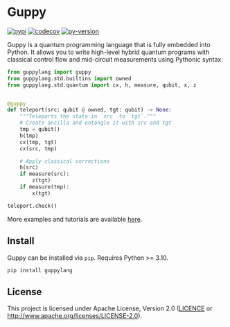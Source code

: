 # Guppy

[![pypi][]](https://pypi.org/project/guppylang/)
[![codecov][]](https://codecov.io/gh/CQCL/guppylang)
[![py-version][]](https://pypi.org/project/guppylang/)

  [codecov]: https://img.shields.io/codecov/c/gh/CQCL/guppylang?logo=codecov
  [py-version]: https://img.shields.io/pypi/pyversions/guppylang
  [pypi]: https://img.shields.io/pypi/v/guppylang

Guppy is a quantum programming language that is fully embedded into Python.
It allows you to write high-level hybrid quantum programs with classical control flow and mid-circuit measurements using Pythonic syntax:

```python
from guppylang import guppy
from guppylang.std.builtins import owned
from guppylang.std.quantum import cx, h, measure, qubit, x, z


@guppy
def teleport(src: qubit @ owned, tgt: qubit) -> None:
    """Teleports the state in `src` to `tgt`."""
    # Create ancilla and entangle it with src and tgt
    tmp = qubit()
    h(tmp)
    cx(tmp, tgt)
    cx(src, tmp)

    # Apply classical corrections
    h(src)
    if measure(src):
        z(tgt)
    if measure(tmp):
        x(tgt)

teleport.check()
```

More examples and tutorials are available [here][examples].

[examples]: https://github.com/CQCL/guppylang/tree/main/examples

## Install

Guppy can be installed via `pip`. Requires Python >= 3.10.

```sh
pip install guppylang
```

## License

This project is licensed under Apache License, Version 2.0 ([LICENCE][] or <http://www.apache.org/licenses/LICENSE-2.0>).

  [LICENCE]: ./LICENCE
